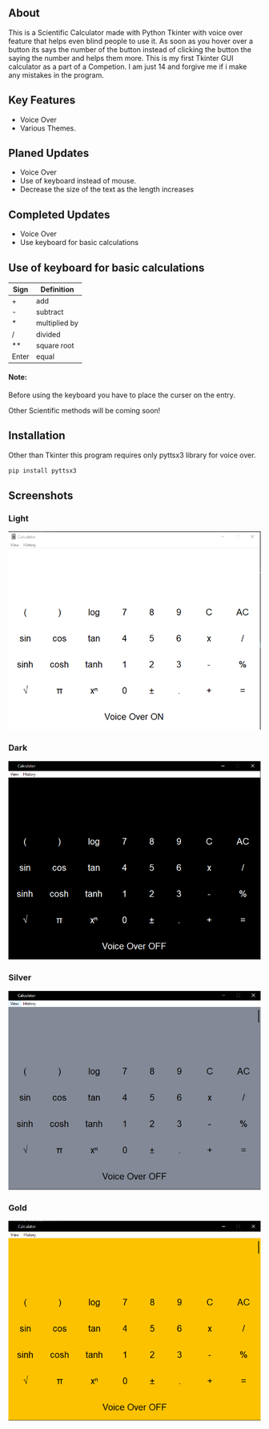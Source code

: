 ## About

This is a Scientific Calculator made with Python Tkinter with voice over feature that helps even blind people to use it. As soon as you hover over a button its says the number of the button instead of clicking the button the saying the number and helps them more. This is my first Tkinter GUI calculator as a part of a Competion. I am just 14 and forgive me if i make any mistakes in the program.

## Key Features

* Voice Over
* Various Themes.

## Planed Updates

* Voice Over
* Use of keyboard instead of mouse.
* Decrease the size of the text as the length increases

## Completed Updates

* Voice Over
* Use keyboard for basic calculations


## Use of keyboard for basic calculations

  |  Sign  |         Definition           |
| ------ | ------ |
  |   +    |            add               |
  |   -    |           subtract           |
  |   *    |         multiplied by        |
  |   /    |            divided           |
  |  **    |           square root        |
  | Enter  |            equal             |
  
 #### Note:
 
 Before using the keyboard you have to place the curser on the entry.
 
 Other Scientific methods will be coming soon!

## Installation

Other than Tkinter this program requires only pyttsx3 library for voice over.

```bash
pip install pyttsx3
```


## Screenshots


### Light

![alt text](https://github.com/JohanJomy/TkinterCalculator/blob/master/images/CalculatorLight.PNG)


### Dark

![alt text](https://github.com/JohanJomy/TkinterCalculator/blob/master/images/CalculatorDark.PNG)


### Silver

![alt text](https://github.com/JohanJomy/TkinterCalculator/blob/master/images/CalculatorSilver.PNG)


### Gold

![alt text](https://github.com/JohanJomy/TkinterCalculator/blob/master/images/CalculatorGold.PNG)
